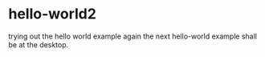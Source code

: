 # hello-world2
trying out the hello world example again
the next hello-world example shall be at the desktop.
